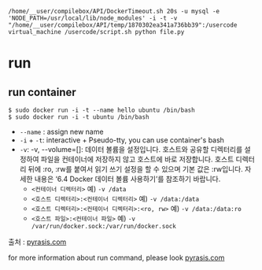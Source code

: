 ```
/home/__user/compilebox/API/DockerTimeout.sh 20s -u mysql -e 'NODE_PATH=/usr/local/lib/node_modules' -i -t -v  "/home/__user/compilebox/API/temp/1870302ea341a736bb39":/usercode virtual_machine /usercode/script.sh python file.py
```

# run

## run container
```
$ sudo docker run -i -t --name hello ubuntu /bin/bash
$ sudo docker run -i -t ubuntu /bin/bash
```
* `--name` : assign new name
* `-i` + `-t`: interactive + Pseudo-tty, you can use container's bash
* `-v`:
-v, --volume=[]: 데이터 볼륨을 설정입니다. 호스트와 공유할 디렉터리를 설정하여 파일을 컨테이너에 저장하지 않고 호스트에 바로 저장합니다. 호스트 디렉터리 뒤에 :ro, :rw를 붙여서 읽기 쓰기 설정을 할 수 있으며 기본 값은 :rw입니다. 자세한 내용은 ‘6.4 Docker 데이터 볼륨 사용하기’를 참조하기 바랍니다.
    - `<컨테이너 디렉터리>` 예) `-v /data`
    - `<호스트 디렉터리>:<컨테이너 디렉터리>` 예) `-v /data:/data`
    - `<호스트 디렉터리>:<컨테이너 디렉터리>:<ro, rw>` 예) `-v /data:/data:ro`
    - `<호스트 파일>:<컨테이너 파일>` 예) `-v /var/run/docker.sock:/var/run/docker.sock`
    
출처 : [pyrasis.com](http://pyrasis.com/book/DockerForTheReallyImpatient)

for more information about run command, please look [pyrasis.com](http://pyrasis.com/book/DockerForTheReallyImpatient/Chapter20/28)